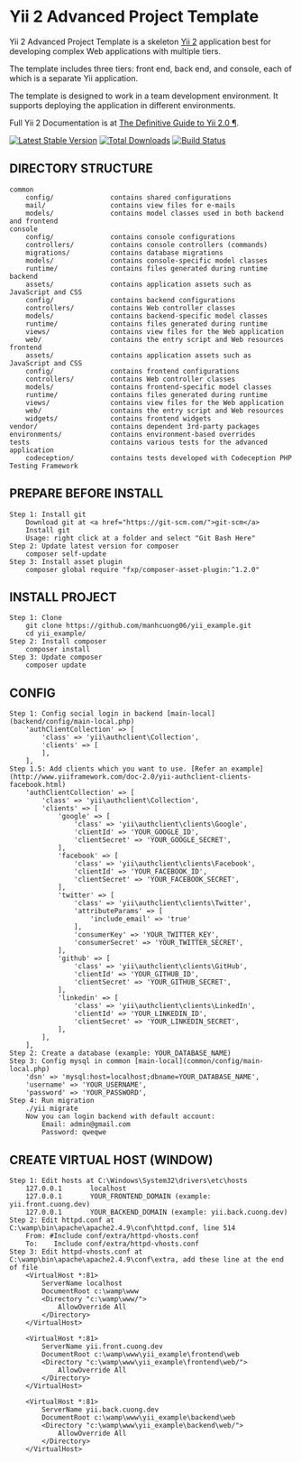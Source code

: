 Yii 2 Advanced Project Template
===============================

Yii 2 Advanced Project Template is a skeleton [Yii 2](http://www.yiiframework.com/) application best for
developing complex Web applications with multiple tiers.

The template includes three tiers: front end, back end, and console, each of which
is a separate Yii application.

The template is designed to work in a team development environment. It supports
deploying the application in different environments.

Full Yii 2 Documentation is at [The Definitive Guide to Yii 2.0 ¶](http://www.yiiframework.com/doc-2.0/guide-index.html).

[![Latest Stable Version](https://poser.pugx.org/yiisoft/yii2-app-advanced/v/stable.png)](https://packagist.org/packages/yiisoft/yii2-app-advanced)
[![Total Downloads](https://poser.pugx.org/yiisoft/yii2-app-advanced/downloads.png)](https://packagist.org/packages/yiisoft/yii2-app-advanced)
[![Build Status](https://travis-ci.org/yiisoft/yii2-app-advanced.svg?branch=master)](https://travis-ci.org/yiisoft/yii2-app-advanced)

DIRECTORY STRUCTURE
-------------------

```
common
    config/              contains shared configurations
    mail/                contains view files for e-mails
    models/              contains model classes used in both backend and frontend
console
    config/              contains console configurations
    controllers/         contains console controllers (commands)
    migrations/          contains database migrations
    models/              contains console-specific model classes
    runtime/             contains files generated during runtime
backend
    assets/              contains application assets such as JavaScript and CSS
    config/              contains backend configurations
    controllers/         contains Web controller classes
    models/              contains backend-specific model classes
    runtime/             contains files generated during runtime
    views/               contains view files for the Web application
    web/                 contains the entry script and Web resources
frontend
    assets/              contains application assets such as JavaScript and CSS
    config/              contains frontend configurations
    controllers/         contains Web controller classes
    models/              contains frontend-specific model classes
    runtime/             contains files generated during runtime
    views/               contains view files for the Web application
    web/                 contains the entry script and Web resources
    widgets/             contains frontend widgets
vendor/                  contains dependent 3rd-party packages
environments/            contains environment-based overrides
tests                    contains various tests for the advanced application
    codeception/         contains tests developed with Codeception PHP Testing Framework
```

PREPARE BEFORE INSTALL
-------------------

```
Step 1: Install git
    Download git at <a href="https://git-scm.com/">git-scm</a>
    Install git
    Usage: right click at a folder and select "Git Bash Here"
Step 2: Update latest version for composer
    composer self-update
Step 3: Install asset plugin
    composer global require "fxp/composer-asset-plugin:^1.2.0"
```

INSTALL PROJECT
-------------------

```
Step 1: Clone
    git clone https://github.com/manhcuong06/yii_example.git
    cd yii_example/
Step 2: Install composer
    composer install
Step 3: Update composer
    composer update
```

CONFIG
-------------------

```
Step 1: Config social login in backend [main-local](backend/config/main-local.php)
    'authClientCollection' => [
        'class' => 'yii\authclient\Collection',
        'clients' => [
        ],
    ],
Step 1.5: Add clients which you want to use. [Refer an example](http://www.yiiframework.com/doc-2.0/yii-authclient-clients-facebook.html)
    'authClientCollection' => [
        'class' => 'yii\authclient\Collection',
        'clients' => [
            'google' => [
                'class' => 'yii\authclient\clients\Google',
                'clientId' => 'YOUR_GOOGLE_ID',
                'clientSecret' => 'YOUR_GOOGLE_SECRET',
            ],
            'facebook' => [
                'class' => 'yii\authclient\clients\Facebook',
                'clientId' => 'YOUR_FACEBOOK_ID',
                'clientSecret' => 'YOUR_FACEBOOK_SECRET',
            ],
            'twitter' => [
                'class' => 'yii\authclient\clients\Twitter',
                'attributeParams' => [
                    'include_email' => 'true'
                ],
                'consumerKey' => 'YOUR_TWITTER_KEY',
                'consumerSecret' => 'YOUR_TWITTER_SECRET',
            ],
            'github' => [
                'class' => 'yii\authclient\clients\GitHub',
                'clientId' => 'YOUR_GITHUB_ID',
                'clientSecret' => 'YOUR_GITHUB_SECRET',
            ],
            'linkedin' => [
                'class' => 'yii\authclient\clients\LinkedIn',
                'clientId' => 'YOUR_LINKEDIN_ID',
                'clientSecret' => 'YOUR_LINKEDIN_SECRET',
            ],
        ],
    ],
Step 2: Create a database (example: YOUR_DATABASE_NAME)
Step 3: Config mysql in common [main-local](common/config/main-local.php)
    'dsn' => 'mysql:host=localhost;dbname=YOUR_DATABASE_NAME',
    'username' => 'YOUR_USERNAME',
    'password' => 'YOUR_PASSWORD',
Step 4: Run migration
    ./yii migrate
    Now you can login backend with default account:
        Email: admin@gmail.com
        Password: qweqwe
```

CREATE VIRTUAL HOST (WINDOW)
-------------------

```
Step 1: Edit hosts at C:\Windows\System32\drivers\etc\hosts
    127.0.0.1       localhost
    127.0.0.1       YOUR_FRONTEND_DOMAIN (example: yii.front.cuong.dev)
    127.0.0.1       YOUR_BACKEND_DOMAIN (example: yii.back.cuong.dev)
Step 2: Edit httpd.conf at C:\wamp\bin\apache\apache2.4.9\conf\httpd.conf, line 514
    From: #Include conf/extra/httpd-vhosts.conf
    To:    Include conf/extra/httpd-vhosts.conf
Step 3: Edit httpd-vhosts.conf at C:\wamp\bin\apache\apache2.4.9\conf\extra, add these line at the end of file
    <VirtualHost *:81>
        ServerName localhost
        DocumentRoot c:\wamp\www
        <Directory "c:\wamp\www/">
            AllowOverride All
        </Directory>
    </VirtualHost>

    <VirtualHost *:81>
        ServerName yii.front.cuong.dev
        DocumentRoot c:\wamp\www\yii_example\frontend\web
        <Directory "c:\wamp\www\yii_example\frontend\web/">
            AllowOverride All
        </Directory>
    </VirtualHost>

    <VirtualHost *:81>
        ServerName yii.back.cuong.dev
        DocumentRoot c:\wamp\www\yii_example\backend\web
        <Directory "c:\wamp\www\yii_example\backend\web/">
            AllowOverride All
        </Directory>
    </VirtualHost>
```